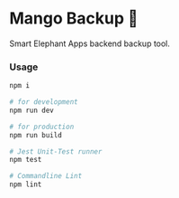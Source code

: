 # Mango Backup 🥭

Smart Elephant Apps backend backup tool.

### Usage

```bash
npm i

# for development
npm run dev

# for production
npm run build

# Jest Unit-Test runner
npm test

# Commandline Lint
npm lint
```
